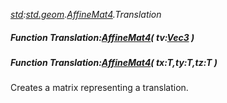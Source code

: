 _[std](../../modules/std/std-module.md):[std.geom](../../modules/std/std-geom.md).[AffineMat4<T>](../../modules/std/std-geom-affinemat4.md).Translation_
##### Function Translation:[AffineMat4](../../modules/std/std-geom-affinemat4.md)<T>( tv:[Vec3](../../modules/std/std-geom-vec3.md)<T> )
##### Function Translation:[AffineMat4](../../modules/std/std-geom-affinemat4.md)<T>( tx:T,ty:T,tz:T )
Creates a matrix representing a translation.
